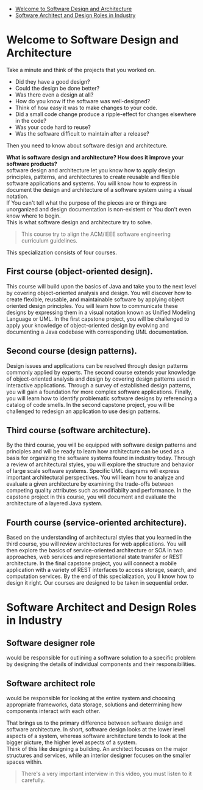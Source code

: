 * [Welcome to Software Design and Architecture](#welcome-to-software-design-and-architecture)
* [Software Architect and Design Roles in Industry](#software-architect-and-design-roles-in-industry)

# Welcome to Software Design and Architecture
Take a minute and think of the projects that you worked on.
* Did they have a good design?
* Could the design be done better?
* Was there even a design at all?
* How do you know if the software was well-designed?
* Think of how easy it was to make changes to your code.
* Did a small code change produce a ripple-effect for changes elsewhere in the code?
* Was your code hard to reuse?
* Was the software difficult to maintain after a release?

Then you need to know about software design and architecture.

**What is software design and architecture? How does it improve your software products?**<br>
software design and architecture let you know how to apply design principles, patterns, and architectures to create reusable and flexible software applications and systems. You will know how to express in document the design and architecture of a software system using a visual notation.<br>
If You can't tell what the purpose of the pieces are or things are unorganized and design documentation is non-existent or You don't even know where to begin.<br>
This is what software design and architecture try to solve.

> This course try to align the ACM/IEEE software engineering curriculum guidelines.

This specialization consists of four courses.

## First course (object-oriented design).
This course will build upon the basics of Java and take you to the next level by covering object-oriented analysis and design. You will discover how to create flexible, reusable, and maintainable software by applying object oriented design principles. You will learn how to communicate these designs by expressing them in a visual notation known as Unified Modeling Language or UML. In the first capstone project, you will be challenged to apply your knowledge of object-oriented design by evolving and documenting a Java codebase with corresponding UML documentation. 

## Second course (design patterns).
Design issues and applications can be resolved through design patterns commonly applied by experts. The second course extends your knowledge of object-oriented analysis and design by covering design patterns used in interactive applications. Through a survey of established design patterns, you will gain a foundation for more complex software applications. Finally, you will learn how to identify problematic software designs by referencing a catalog of code smells. In the second capstone project, you will be challenged to redesign an application to use design patterns.

## Third course (software architecture).
By the third course, you will be equipped with software design patterns and principles and will be ready to learn how architecture can be used as a basis for organizing the software systems found in industry today. Through a review of architectural styles, you will explore the structure and behavior of large scale software systems. Specific UML diagrams will express important architectural perspectives. You will learn how to analyze and evaluate a given architecture by examining the trade-offs between competing quality attributes such as modifiabilty and performance. In the capstone project in this course, you will document and evaluate the architecture of a layered Java system. 

## Fourth course (service-oriented architecture).
Based on the understanding of architectural styles that you learned in the third course, you will review architectures for web applications. You will then explore the basics of service-oriented architecture or SOA in two approaches, web services and representational state transfer or REST architecture. In the final capstone project, you will connect a mobile application with a variety of REST interfaces to access storage, search, and computation services. By the end of this specialization, you'll know how to design it right. Our courses are designed to be taken in sequential order.

# Software Architect and Design Roles in Industry
## Software designer role
would be responsible for outlining a software solution to a specific problem by designing the details of individual components and their responsibilities.
## Software architect role
would be responsible for looking at the entire system and choosing appropriate frameworks, data storage, solutions and determining how components interact with each other.

That brings us to the primary difference between software design and software architecture. In short, software design looks at the lower level aspects of a system, whereas software architecture tends to look at the bigger picture, the higher level aspects of a system. <br>
Think of this like designing a building. An architect focuses on the major structures and services, while an interior designer focuses on the smaller spaces within.

> There's a very important interview in this video, you must listen to it carefully.